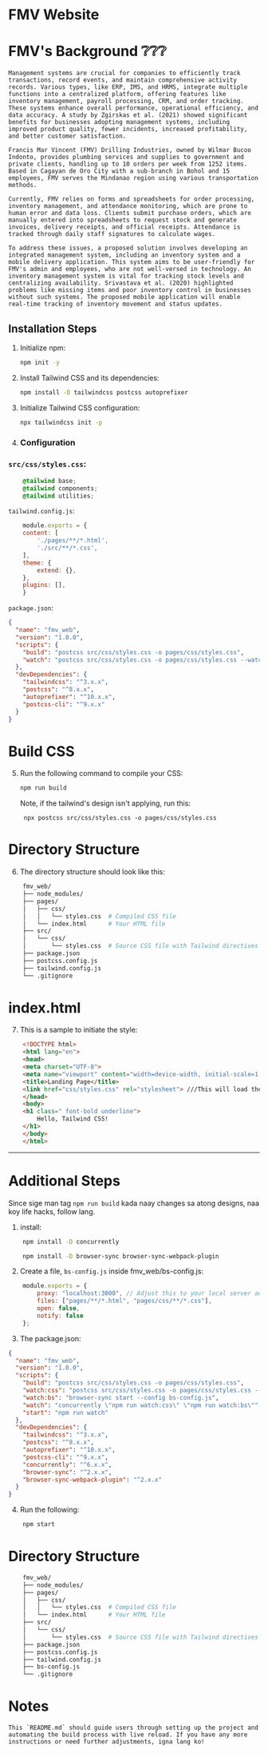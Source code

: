 # FMV Website

# FMV's Background ❔❔❔

    Management systems are crucial for companies to efficiently track transactions, record events, and maintain comprehensive activity records. Various types, like ERP, IMS, and HRMS, integrate multiple functions into a centralized platform, offering features like inventory management, payroll processing, CRM, and order tracking. These systems enhance overall performance, operational efficiency, and data accuracy. A study by Zgirskas et al. (2021) showed significant benefits for businesses adopting management systems, including improved product quality, fewer incidents, increased profitability, and better customer satisfaction.

    Francis Mar Vincent (FMV) Drilling Industries, owned by Wilmar Bucoo Indonto, provides plumbing services and supplies to government and private clients, handling up to 10 orders per week from 1252 items. Based in Cagayan de Oro City with a sub-branch in Bohol and 15 employees, FMV serves the Mindanao region using various transportation methods.

    Currently, FMV relies on forms and spreadsheets for order processing, inventory management, and attendance monitoring, which are prone to human error and data loss. Clients submit purchase orders, which are manually entered into spreadsheets to request stock and generate invoices, delivery receipts, and official receipts. Attendance is tracked through daily staff signatures to calculate wages.

    To address these issues, a proposed solution involves developing an integrated management system, including an inventory system and a mobile delivery application. This system aims to be user-friendly for FMV's admin and employees, who are not well-versed in technology. An inventory management system is vital for tracking stock levels and centralizing availability. Srivastava et al. (2020) highlighted problems like missing items and poor inventory control in businesses without such systems. The proposed mobile application will enable real-time tracking of inventory movement and status updates.

## Installation Steps

1. Initialize npm:
    ```sh
    npm init -y
    ```

2. Install Tailwind CSS and its dependencies:
    ```sh
    npm install -D tailwindcss postcss autoprefixer
    ```

3. Initialize Tailwind CSS configuration:
    ```sh
    npx tailwindcss init -p
    ```
4. ### Configuration

### `src/css/styles.css`:
```css
    @tailwind base;
    @tailwind components;
    @tailwind utilities;
```

`tailwind.config.js`:
```js
    module.exports = {
    content: [
        './pages/**/*.html',
        './src/**/*.css',
    ],
    theme: {
        extend: {},
    },
    plugins: [],
    }
```
`package.json`:
```json
{
  "name": "fmv_web",
  "version": "1.0.0",
  "scripts": {
    "build": "postcss src/css/styles.css -o pages/css/styles.css",
    "watch": "postcss src/css/styles.css -o pages/css/styles.css --watch"
  },
  "devDependencies": {
    "tailwindcss": "^3.x.x",
    "postcss": "^8.x.x",
    "autoprefixer": "^10.x.x",
    "postcss-cli": "^9.x.x"
  }
}
```
# Build CSS

5. Run the following command to compile your CSS:

    ```sh
    npm run build
    ```
    Note, if the tailwind's design isn't applying, run this:

        npx postcss src/css/styles.css -o pages/css/styles.css



# Directory Structure

6. The directory structure should look like this:
```bash
    fmv_web/
    ├── node_modules/
    ├── pages/
    │   ├── css/
    │   │   └── styles.css  # Compiled CSS file
    │   └── index.html      # Your HTML file
    ├── src/
    │   └── css/
    │       └── styles.css  # Source CSS file with Tailwind directives
    ├── package.json
    ├── postcss.config.js
    ├── tailwind.config.js
    └── .gitignore
```

# index.html 
7. This is a sample to initiate the style:
```html
    <!DOCTYPE html>
    <html lang="en">
    <head>
    <meta charset="UTF-8">
    <meta name="viewport" content="width=device-width, initial-scale=1.0">
    <title>Landing Page</title>
    <link href="css/styles.css" rel="stylesheet"> ///This will load the styles of the css that is found in the `pages/css/styles.css`
    </head>
    <body>
    <h1 class=" font-bold underline">
        Hello, Tailwind CSS!
    </h1>
    </body>
    </html>
```
-------------------------------------------------------------------------------

# Additional Steps

Since sige man tag `npm run build` kada naay changes sa atong designs, naa koy life hacks, follow lang.

1. install: 
```sh
    npm install -D concurrently

    npm install -D browser-sync browser-sync-webpack-plugin
```

2. Create a file, `bs-config.js` inside fmv_web/bs-config.js:
```js
    module.exports = {
        proxy: "localhost:3000", // Adjust this to your local server address if needed
        files: ["pages/**/*.html", "pages/css/**/*.css"],
        open: false,
        notify: false
    };
```

3. The package.json:
```json
{
  "name": "fmv_web",
  "version": "1.0.0",
  "scripts": {
    "build": "postcss src/css/styles.css -o pages/css/styles.css",
    "watch:css": "postcss src/css/styles.css -o pages/css/styles.css --watch",
    "watch:bs": "browser-sync start --config bs-config.js",
    "watch": "concurrently \"npm run watch:css\" \"npm run watch:bs\"",
    "start": "npm run watch"
  },
  "devDependencies": {
    "tailwindcss": "^3.x.x",
    "postcss": "^8.x.x",
    "autoprefixer": "^10.x.x",
    "postcss-cli": "^9.x.x",
    "concurrently": "^6.x.x",
    "browser-sync": "^2.x.x",
    "browser-sync-webpack-plugin": "^2.x.x"
  }
}

```

4. Run the following: 
```sh
    npm start
```

# Directory Structure

```bash
    fmv_web/
    ├── node_modules/
    ├── pages/
    │   ├── css/
    │   │   └── styles.css  # Compiled CSS file
    │   └── index.html      # Your HTML file
    ├── src/
    │   └── css/
    │       └── styles.css  # Source CSS file with Tailwind directives
    ├── package.json
    ├── postcss.config.js
    ├── tailwind.config.js
    ├── bs-config.js
    └── .gitignore
```

# Notes

    This `README.md` should guide users through setting up the project and automating the build process with live reload. If you have any more instructions or need further adjustments, igna lang ko!

